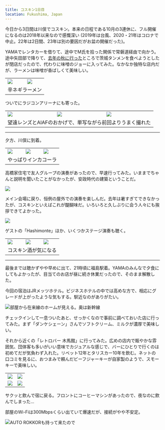 ```yaml
---
title: コスキン1日目
location: Fukushima, Japan
---
```


今日から3日間は川俣でコスキン。本来の日程である10月の3連休に、フル開催になるのは2018年以来なので感慨深い (2019年は台風、2020・21年はコロナで中止。22年は2日間、23年は別の要因だがお盆の開催だった)。

YAMAでレンタカーを借りて、途中でM氏を拾った関係で常磐道経由で向かう。途中矢田部で降りて、[去年の秋に行った](/articles/20231118)ところで茨城タンメンを食べようとしたが閉店だったので、代わりに味噌のジョーに入ってみた。なかなか独特な店内だが、ラーメンは味噌が香ばしくて美味しい。

<table>
  <tr>
    <td><img class="caption" src="https://photos.apkas.net/medium/202410/20241012-113606.webp" /></td>
    <td><img class="caption" src="https://photos.apkas.net/medium/202410/20241012-114529.webp" /></td>
  </tr>
  <tr>
    <td colspan="2">辛ネギラーメン</td>
  </tr>
</table>

ついでにラジコンアリーナにも寄った。

<table>
  <tr>
    <td><img class="caption" src="https://photos.apkas.net/medium/202410/20241012-122748.webp" /></td>
    <td><img class="caption" src="https://photos.apkas.net/medium/202410/20241012-123346.webp" /></td>
    <td><img class="caption" src="https://photos.apkas.net/medium/202410/20241012-123505.webp" /></td>
  </tr>
  <tr>
    <td colspan="3">望遠レンズとAIAFのおかげで、単写ながら前回よりうまく撮れた</td>
  </tr>
</table>

---

夕方、川俣に到着。


<table>
  <tr>
    <td><img class="caption" src="https://photos.apkas.net/medium/202410/20241012-160003.webp" /></td>
    <td><img class="caption" src="https://photos.apkas.net/medium/202410/20241012-160020.webp" /></td>
    <td><img class="caption" src="https://photos.apkas.net/medium/202410/20241012-161224.webp" /></td>
  </tr>
  <tr>
    <td colspan="3">やっぱりインカコーラ</td>
  </tr>
</table>

高橋家住宅で友人グループの演奏があったので、早速行ってみた。いままでちゃんと説明を聞いたことがなかったが、安政時代の建築ということだ。

![](https://photos.apkas.net/medium/202410/20241012-164957.webp)

メイン会場に戻り、恒例の屋外での演奏を楽しんだ。去年は暑すぎてできなかったが、コスキンといえばこれが醍醐味だ。いろいろと久しぶりに会う人々にも挨拶できてよかった。

![](https://photos.apkas.net/medium/202410/20241012-172055.webp)

ゲストの「Hashimonte」ほか、いくつかステージ演奏も聴く。

<table>
  <tr>
    <td><img class="caption" src="https://photos.apkas.net/medium/202410/20241012-192311.webp" /></td>
    <td><img class="caption" src="https://photos.apkas.net/medium/202410/20241012-192533.webp" /></td>
    <td><img class="caption" src="https://photos.apkas.net/medium/202410/20241012-193035.webp" /></td>
  </tr>
  <tr>
    <td colspan="3">コスキン酒が気になる</td>
  </tr>
</table>

---

最後までは聴かずやや早めに出て、21時頃に福島駅着。YAMAのみんなで夕食にしてもよかったが、目当てのお店が昼に続き休業だったので、そのまま解散した。

今回の宿泊はJRメッツホテル。ビジネスホテルの中では高めな方で、相応にグレードが上がったような気もする。駅近なのがありがたい。

![部屋から在来線のホームが見える。奥は新幹線](https://photos.apkas.net/medium/202410/20241012-213329.webp)

チェックインして一息ついたあと、せっかくなので事前に調べておいた店に行ってみた。まず「ダンケシェーン」さんでソフトクリーム、ミルクが濃厚で美味しい。

それから近くの「レトロバー 木馬館」に行ってみた。広めの店内で賑やかな雰囲気、団体客も多いがいい意味でカジュアルな感じで、バーにひとりで行くのは初めてだが気負わず入れた。リベット12年とタリスカー10年を飲む。ネットの口コミを見るに、おつまみで頼んだビーフジャーキーが自家製のようで、スモーキーで美味しい。

<table>
  <tr>
    <td><img class="top" src="https://photos.apkas.net/medium/202410/20241012-220255.webp" /></td>
    <td><img class="top" src="https://photos.apkas.net/medium/202410/20241012-221009.webp" /></td>
  </tr>
  <tr>
    <td><img class="bottom" src="https://photos.apkas.net/medium/202410/20241012-221438.webp" /></td>
    <td><img class="bottom" src="https://photos.apkas.net/medium/202410/20241012-225535.webp" /></td>
  </tr>
</table>

サクッと飲んで宿に戻る。フロントにコーヒーマシンがあったので、夜なのに飲んでしまった...

部屋のWi-Fiは300Mbpsくらい出ていて爆速だが、接続がやや不安定。

![AUTO ROKKORも持って来たので](https://photos.apkas.net/medium/202410/20241012-231456.webp)
